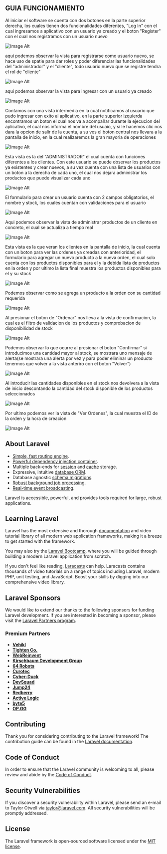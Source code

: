 
## GUIA FUNCIONAMIENTO
Al iniciar el software se cuenta con dos botones en la parte superior derecha, los cuales tienen dos funcionalidades diferentes, "Log In" con el cual ingresamos a aplicativo con un usuario ya creado y el boton "Register" con el cual nos registramos con un usuario nuevo  


    
![Image Alt](https://github.com/JulianDaza-Dev/InnClodSAS/blob/main/1.png?raw=true)  

aqui podemos observar la vista para registrarse como usuario nuevo, se hace uso de spatie para dar roles y poder diferenciar las funcionalidades del "administrador" y el "cliente", todo usuario nuevo que se registre tendra el rol de "cliente"  

![Image Alt](https://github.com/JulianDaza-Dev/InnClodSAS/blob/main/2.png?raw=true)  

aqui podemos observar la vista para ingresar con un usuario ya creado

![Image Alt](https://github.com/JulianDaza-Dev/InnClodSAS/blob/main/3.png?raw=true)  


Contamos con una vista intermedia en la cual notificamos al usuario que pudo ingresar con exito al aplicativo, en la parte superior izquierda encontramos un boton el cual nos va a acompañar durante la ejecucion del aplicativo, el cual nos informa el nombre del usuaio, y si le hacemos clic nos dara la opcion de salir de la cuenta, a su ves el boton central nos llevara a la pantalla de inicio, en la cual realizaremos la gran mayoria de operaciones

![Image Alt](https://github.com/JulianDaza-Dev/InnClodSAS/blob/main/4.png?raw=true)



Esta vista es  la del "ADMINISTRADOR" el cual cuenta con funciones diferentes a los clientes. Con este usuario se puede observar los productos ya existentes y crear nuevos, a su vez cuenta con una lista de usuarios con un boton a la derecha de cada uno, el cual nos dejara administrar los productos que puede visualizar cada uno

![Image Alt](https://github.com/JulianDaza-Dev/InnClodSAS/blob/main/5.png?raw=true)



El formulario para crear un usuario cuenta con 2 campos obligatorios, el nombre y stock, los cuales cuentan con validaciones para el usuario

![Image Alt](https://github.com/JulianDaza-Dev/InnClodSAS/blob/main/6.png?raw=true)  


Aqui podemos observar la vista de administrar productos de un cliente en concreto, el cual se actualiza a tiempo real 

![Image Alt](https://github.com/JulianDaza-Dev/InnClodSAS/blob/main/7.png?raw=true)   


Esta vista es la que veran los clientes en la pantalla de inicio, la cual cuenta con un boton para ver las ordenes ya creadas con anterioridad, el formulario para agregar un nuevo producto a la nueva orden, el cual solo cuenta con los productos disponibles para el y la debida lista de productos en la orden y por ultimo la lista final muestra los productos disponibles para el y su stock

![Image Alt](https://github.com/JulianDaza-Dev/InnClodSAS/blob/main/8.png?raw=true)  


Podemos observar como se agrega un producto a la orden con su cantidad requerida

![Image Alt](https://github.com/JulianDaza-Dev/InnClodSAS/blob/main/9.png?raw=true)


Al presionar el boton de "Ordenar" nos lleva a la vista de confirmacion, la cual es el filtro de validacion de los productos y comprobacion de disponibilidad de stock 

![Image Alt](https://github.com/JulianDaza-Dev/InnClodSAS/blob/main/10.png?raw=true)

Podemos observar lo que ocurre al presionar el boton "Confirmar" si introducimos una cantidad mayor al stock, se mostrara uno mensaje de alerta(se mostrara una alerta por vez y para poder eliminar un producto tenermos que volver a la vista anteriro con el boton "Volver")

![Image Alt](https://github.com/JulianDaza-Dev/InnClodSAS/blob/main/13.png?raw=true)

Al introducir las cantidades disponibles en el stock nos devolvera a la vista de inicio descontando la cantidad del stock disponible de los productos seleccionados

![Image Alt](https://github.com/JulianDaza-Dev/InnClodSAS/blob/main/11.png?raw=true)


Por ultimo podemos ver la vista de "Ver Ordenes", la cual muestra el ID de la orden y la hora de creacion 

![Image Alt](https://github.com/JulianDaza-Dev/InnClodSAS/blob/main/12.png?raw=true)


## About Laravel



- [Simple, fast routing engine](https://laravel.com/docs/routing).
- [Powerful dependency injection container](https://laravel.com/docs/container).
- Multiple back-ends for [session](https://laravel.com/docs/session) and [cache](https://laravel.com/docs/cache) storage.
- Expressive, intuitive [database ORM](https://laravel.com/docs/eloquent).
- Database agnostic [schema migrations](https://laravel.com/docs/migrations).
- [Robust background job processing](https://laravel.com/docs/queues).
- [Real-time event broadcasting](https://laravel.com/docs/broadcasting).

Laravel is accessible, powerful, and provides tools required for large, robust applications.

## Learning Laravel

Laravel has the most extensive and thorough [documentation](https://laravel.com/docs) and video tutorial library of all modern web application frameworks, making it a breeze to get started with the framework.

You may also try the [Laravel Bootcamp](https://bootcamp.laravel.com), where you will be guided through building a modern Laravel application from scratch.

If you don't feel like reading, [Laracasts](https://laracasts.com) can help. Laracasts contains thousands of video tutorials on a range of topics including Laravel, modern PHP, unit testing, and JavaScript. Boost your skills by digging into our comprehensive video library.

## Laravel Sponsors

We would like to extend our thanks to the following sponsors for funding Laravel development. If you are interested in becoming a sponsor, please visit the [Laravel Partners program](https://partners.laravel.com).

### Premium Partners

- **[Vehikl](https://vehikl.com/)**
- **[Tighten Co.](https://tighten.co)**
- **[WebReinvent](https://webreinvent.com/)**
- **[Kirschbaum Development Group](https://kirschbaumdevelopment.com)**
- **[64 Robots](https://64robots.com)**
- **[Curotec](https://www.curotec.com/services/technologies/laravel/)**
- **[Cyber-Duck](https://cyber-duck.co.uk)**
- **[DevSquad](https://devsquad.com/hire-laravel-developers)**
- **[Jump24](https://jump24.co.uk)**
- **[Redberry](https://redberry.international/laravel/)**
- **[Active Logic](https://activelogic.com)**
- **[byte5](https://byte5.de)**
- **[OP.GG](https://op.gg)**

## Contributing

Thank you for considering contributing to the Laravel framework! The contribution guide can be found in the [Laravel documentation](https://laravel.com/docs/contributions).

## Code of Conduct

In order to ensure that the Laravel community is welcoming to all, please review and abide by the [Code of Conduct](https://laravel.com/docs/contributions#code-of-conduct).

## Security Vulnerabilities

If you discover a security vulnerability within Laravel, please send an e-mail to Taylor Otwell via [taylor@laravel.com](mailto:taylor@laravel.com). All security vulnerabilities will be promptly addressed.

## License

The Laravel framework is open-sourced software licensed under the [MIT license](https://opensource.org/licenses/MIT).
